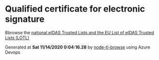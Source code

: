 # Qualified certificate for electronic signature 
 Bbrowse the [national eIDAS Trusted Lists and the EU List of eIDAS Trusted Lists (LOTL)](https://webgate.ec.europa.eu/tl-browser/#/) 
 
 
Generated at **Sat 11/14/2020  0:04:16.28** by [node-tl-browse](https://github.com/ymedlop/node-tl-browser) using Azure Devops 
